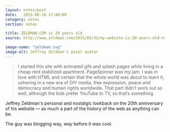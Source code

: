 ```yaml
---
layout: notes/post
date:   2015-06-10 17:40:00
category: notes
section: notes

title: ZELDMAN.COM is 20 years old
source: http://www.zeldman.com/2015/05/31/my-website-is-20-years-old-today/

image-name: "zeldman.svg"
image-alt: Jeffrey Zeldman's pixel avatar
---
```


> I started this site with animated gifs and splash pages while living in a cheap rent stabilized apartment. PageSpinner was my jam. I was in love with HTML and certain that the whole world was about to learn it, ushering in a new era of DIY media, free expression, peace and democracy and human rights worldwide. That part didn’t work out so well, although the kids prefer YouTube to TV, so that’s something.

Jeffrey Zeldman's personal and nostalgic lookback on the 20th anniversary of his website — as much a part of the history of the web as anything can be. 

The guy was blogging way, _way_ before it was cool.
